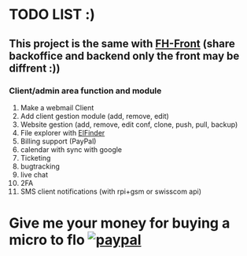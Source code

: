 # TODO LIST :)

## This project is the same with [FH-Front](https://github.com/com-on-real/FH-Front) (share backoffice and backend only the front may be diffrent :))

### Client/admin area function and module

1. Make a webmail Client
2. Add client gestion module (add, remove, edit)
3. Website gestion (add, remove, edit conf, clone, push, pull, backup)
4. File explorer with [ElFinder](https://github.com/Studio-42/elFinder)
5. Billing support (PayPal)
6. calendar with sync with google
7. Ticketing
8. bugtracking
9. live chat
10. 2FA
11. SMS client notifications (with rpi+gsm or swisscom api)
# Give me your money for buying a micro to flo [![paypal](https://www.paypalobjects.com/en_US/i/btn/btn_donateCC_LG.gif)](https://paypal.me/ysavary)
